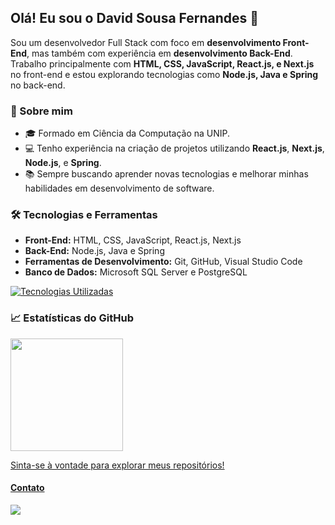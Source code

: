 ## Olá! Eu sou o David Sousa Fernandes 👋

Sou um desenvolvedor Full Stack com foco em **desenvolvimento Front-End**, mas também com experiência em **desenvolvimento Back-End**. Trabalho principalmente com **HTML, CSS, JavaScript, React.js, e Next.js** no front-end e estou explorando tecnologias como **Node.js, Java e Spring** no back-end.

### 🚀 Sobre mim
- 🎓 Formado em Ciência da Computação na UNIP.
- 💻 Tenho experiência na criação de projetos utilizando **React.js**, **Next.js**, **Node.js**, e **Spring**.
- 📚 Sempre buscando aprender novas tecnologias e melhorar minhas habilidades em desenvolvimento de software.

### 🛠 Tecnologias e Ferramentas
- **Front-End:** HTML, CSS, JavaScript, React.js, Next.js
- **Back-End:** Node.js, Java e Spring
- **Ferramentas de Desenvolvimento:** Git, GitHub, Visual Studio Code
- **Banco de Dados:** Microsoft SQL Server e PostgreSQL

[![Tecnologias Utilizadas](https://skillicons.dev/icons?i=js,ts,nodejs,react,nextjs,tailwind,figma,java,spring&theme=dark)](https://skillicons.dev)

### 📈 Estatísticas do GitHub
<div>
<a href="https://github.com/david-sfernandes">
<img loading="lazy" height="180em" src="https://github-readme-stats.vercel.app/api/top-langs/?username=david-sfernandes&layout=compact&langs_count=7&theme=blue_navy"/>
</div>

Sinta-se à vontade para explorar meus repositórios!

#### Contato
<div>
  <a href="https://www.linkedin.com/in/david-sousa-fernandes/" target="_blank"><img loading="lazy" src="https://img.shields.io/badge/-LinkedIn-%230077B5?style=for-the-badge&logo=linkedin&logoColor=white" target="_blank"></a> 
</div>
